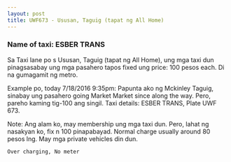 ```yaml
---
layout: post
title: UWF673 - Ususan, Taguig (tapat ng All Home)
---
```


### Name of taxi: ESBER TRANS

Sa Taxi lane po s Ususan, Taguig (tapat ng All Home), ung mga taxi dun pinagsasabay ung mga pasahero tapos fixed ung price: 100 pesos each. Di na gumagamit ng metro. 

Example po, today 7/18/2016 9:35pm: Papunta ako ng Mckinley Taguig, sinabay ung pasahero going Market Market since along the way. Pero, pareho kaming tig-100 ang singil. Taxi details: ESBER TRANS, Plate UWF 673.

Note: Ang alam ko, may membership ung mga taxi dun. Pero, lahat ng nasakyan ko, fix n 100 pinapabayad. Normal charge usually around 80 pesos lng. May mga private vehicles din dun.

```Over charging, No meter```
